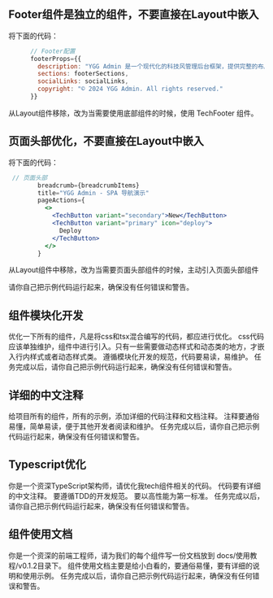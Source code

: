 ## Footer组件是独立的组件，不要直接在Layout中嵌入

将下面的代码：
```jsx
      // Footer配置
      footerProps={{
        description: "YGG Admin 是一个现代化的科技风管理后台框架，提供完整的布局解决方案和组件库。",
        sections: footerSections,
        socialLinks: socialLinks,
        copyright: "© 2024 YGG Admin. All rights reserved."
      }}

```

从Layout组件移除，改为当需要使用底部组件的时候，使用 TechFooter 组件。


## 页面头部优化，不要直接在Layout中嵌入

将下面的代码：
```jsx
 // 页面头部
        breadcrumb={breadcrumbItems}
        title="YGG Admin - SPA 导航演示"
        pageActions={
          <>
            <TechButton variant="secondary">New</TechButton>
            <TechButton variant="primary" icon="deploy">
              Deploy
            </TechButton>
          </>
        }
```

从Layout组件中移除，改为当需要页面头部组件的时候，主动引入页面头部组件

请你自己把示例代码运行起来，确保没有任何错误和警告。

## 组件模块化开发
优化一下所有的组件，凡是将css和tsx混合编写的代码，都应进行优化。
css代码应该单独维护，组件中进行引入。只有一些需要做动态样式和动态类的地方，才嵌入行内样式或者动态样式类。
遵循模块化开发的规范，代码要易读，易维护。
任务完成以后，请你自己把示例代码运行起来，确保没有任何错误和警告。


## 详细的中文注释
给项目所有的组件，所有的示例，添加详细的代码注释和文档注释。
注释要通俗易懂，简单易读，便于其他开发者阅读和维护。
任务完成以后，请你自己把示例代码运行起来，确保没有任何错误和警告。

## Typescript优化
你是一个资深TypeScript架构师，请优化我tech组件相关的代码。
代码要有详细的中文注释。
要遵循TDD的开发规范。
要以高性能为第一标准。
任务完成以后，请你自己把示例代码运行起来，确保没有任何错误和警告。

## 组件使用文档
你是一个资深的前端工程师，请为我们的每个组件写一份文档放到 docs/使用教程/v0.1.2目录下。
组件使用文档主要是给小白看的，要通俗易懂，要有详细的说明和使用示例。
任务完成以后，请你自己把示例代码运行起来，确保没有任何错误和警告。
